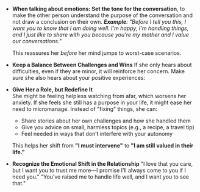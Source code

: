 - **When talking about emotions: Set the tone for the conversation**, to make the other person understand the purpose of the conversation and not draw a conclusion on their own.
	***Example**:*
	_"Before I tell you this, I want you to know that I am doing well. I'm happy, I'm handling things, and I just like to share with you because you're my mother and I value our conversations."_  
	
	This reassures her _before_ her mind jumps to worst-case scenarios.

- **Keep a Balance Between Challenges and Wins**
	If she only hears about difficulties, even if they are minor, it will reinforce her concern. Make sure she also hears about your positive experiences:

- **Give Her a Role, but Redefine It**  
	She might be feeling helpless watching from afar, which worsens her anxiety. If she feels she still has a purpose in your life, it might ease her need to micromanage. Instead of "fixing" things, she can:

	- Share stories about her own challenges and how she handled them
	- Give you advice on small, harmless topics (e.g., a recipe, a travel tip)
	- Feel needed in ways that don’t interfere with your autonomy

	This helps her shift from **"I must intervene"** to **"I am still valued in their life."**
	
- **Recognize the Emotional Shift in the Relationship**
	"I love that you care, but I want you to trust me more—I promise I’ll always come to you if I need you."
	"You’ve raised me to handle life well, and I want you to see that."
